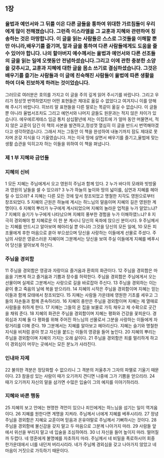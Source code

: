 ## 1장
### 율법과 예언서와 그 뒤를 이은 다른 글들을 통하여 위대한 가르침들이 우리에게 많이 전해졌습니다. 그런즉 이스라엘을 그 교훈과 지혜와 관련하여 칭송하는 것은 마땅합니다. 이 글을 읽는 사람들은 스스로 그것들을 이해할 뿐만 아니라,배우기를 즐기며, 말과 글을 통하여 다른 사람들에게도 도움을 줄 수 있어야 합니다. 나의 할아버지 예수께서는 율법과 예언서와 다른 선조들의 글을 읽는 일에 오랫동안 전념하셨습니다.그리고 이에 관한 충분한 소양을 갖추시고, 교훈과 지혜에 대한 글을 몸소 쓰기로 결심하셨습니다. 그것은 배우기를 즐기는 사람들과 이 글에 친숙해진 사람들이 율법에 따른 생활을 하여 더욱 진보하게 하려는 것이었습니다.
  그러므로 여러분은 호의를 가지고 이 글을 주의 깊게 읽어 주시기를 바랍니다. 그리고 우리가 정성껏 번역하였지만 어떤 표현들은 제대로 옮길 수 없었다고 여겨지니 이를 양해해 주시기 바랍니다. 히브리 말 표현들을 다른 말로는 똑같이 옮길 수 없습니다. 이 글들뿐 아니라 율법서조차도 그리고 예언서와 나머지 글들도 원문과는 적지 않은 차이가 있습니다.
 에우에르게테스 임금 통치 삼십팔년에 저는 이집트에 가 얼마 동안 머물면서, 적지 않은 교훈이 담긴 이 책의 사본을 발견하고,정성껏 열심히 이 글을 반드시 번역해야겠다고 생각하였습니다. 그래서 저는 그동안 이 책을 완성하여 내놓기까지 잠도 제대로 못 자며 온갖 지식을 다 기울였습니다. 저는 이국 땅에 살면서 배우기를 즐기고,율법에 맞는 생활 습관을 익히고자 하는 이들을 위하여 이 책을 펴냅니다.
### 제 1 부 지혜와 금언들
### 지혜의 신비
1 모든 지혜는 주님에게서 오고 영원히 주님과 함께 있다.
2 누가 바다의 모래와 빗방울과 영원의 날들을 셀 수 있으랴?
3 누가 하늘의 높이와 땅의 넓이를, 심연과 지혜를 헤아릴 수 있으랴?
4 지혜는 다른 모든 것에 앞서 창조되었고 명철한 지각도 영원으로부터 창조되었다.
5 지혜의 근원은 하늘에 계시는 하느님의 말씀이며 지혜의 길은 영원한 계명이다.
6 지혜의 뿌리가 누구에게 계시되었으며 지혜의 놀라운 업적을 누가 알았느냐?
7 지혜의 슬기가 누구에게 나타났으며 지혜의 풍부한 경험을 누가 이해하였느냐?
8 지극히 경외해야 할 지혜로운 이 한 분 계시니 당신의 옥좌에 앉으신 분이시다.
9 주님께서는 지혜를 만드시고 알아보며 헤아리실 뿐 아니라 그것을 당신의 모든 일에,
10 모든 피조물에게 후한 마음으로 쏟아 부으셨으며 당신을 사랑하는 이들에게 선물로 주셨다. 주님의 사랑은 영광스러운 지혜이며 그분께서는 당신을 보여 주실 이들에게 지혜를 베푸시어 당신을 알아보게 하신다.
### 주님을 경외함
11 주님을 경외함은 영광과 자랑이요 즐거움과 환희의 화관이다.
12 주님을 경외함은 마음을 기쁘게 하고 즐거움과 기쁨과 장수를 허락한다. 주님을 경외함은 주님에게서 오는 선물이며 실제로 그분께서는 사랑으로 길을 바로잡아 주신다.
13 주님을 경외하는 이는 끝이 좋고 죽음의 날에 복을 받으리라.
14 지혜의 시작은 주님을 경외함이며 지혜는 믿는 이들과 함께 모태에서 창조되었다.
15 지혜는 사람들 가운데에 영원한 기초를 세우고 그들의 자손들과 함께 존속하리라.
16 지혜의 충만은 주님을 경외함이며 지혜는 제 열매로 사람들을 취하게 한다.
17 지혜는 그들의 온 집을 보물로 가득 채우고 제 수확으로 곳간을 채워 준다.
18 지혜의 화관은 주님을 경외함이며 지혜는 평화와 건강을 꽃피운다. 경외심과 지혜 둘 다 평화를 위해 주어진 하느님의 선물로서 그분을 사랑하는 이들에게 자랑거리를 더해 준다.
19 그분께서는 지혜를 알아보고 헤아리신다. 지혜는 슬기와 명철한 지식을 비처럼 쏟아 붓고 자신을 붙드는 이들의 영광을 들어 높인다.
20 지혜의 뿌리는 주님을 경외함이며 지혜의 가지는 오래 삶이다.
21 주님을 경외함은 죄를 멀리하게 하고 이 경외심이 머무는 곳에서는 모든 분노가 사라진다.
### 인내와 자제
22 불의한 격분은 정당화할 수 없으리니 그 격분의 저울추가 그자의 파멸로 기울기 때문이다.
23 참을성 있는 사람이 때가 오기까지 견디면 나중에 그가 기쁨을 얻으리라.
24 때가 오기까지 자신의 말을 삼가면 수많은 입술이 그의 예지를 이야기하리라.
### 지혜와 바른 행동
25 지혜의 보고 안에는 현명한 격언이 있으나 죄인에게는 하느님을 섬기는 일이 역겨움이다.
26 지혜를 원한다면 계명을 지켜라. 주님께서 너에게 지혜를 베푸시리라.
27 정녕 주님을 경외함은 지혜요 교훈이며 믿음과 온유야말로 주님께서 기뻐하시는 것이다.
28 주님을 경외함에 불신감을 갖지 말고 두 마음으로 그분께 나아가지 마라.
29 사람들 앞에서 위선을 부리지 말고 네 입술을 조심하여라.
30 너 자신을 들어 높이지 마라. 떨어질까 두렵다. 네 영혼에게 불명예를 자초하지 마라. 주님께서 네 비밀을 폭로하시어 회중 한가운데에서 너를 내던져 버리시리라. 네가 주님께 경외심을 갖고 나아가지 않았고 네 마음이 거짓으로 가득하기 때문이다.
